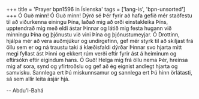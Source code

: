 +++
title = 'Prayer bpn1596 in Íslenska'
tags = ['lang-is', 'bpn-unsorted']
+++
Ó Guð minn! Ó Guð minn! Dýrð sé Þér fyrir að hafa gefið mér staðfestu til að viðurkenna einingu Þína, laðað mig að orði einstakleika Þíns, upptendrað mig með eldi ástar Þinnar og látið mig festa hugann við minningu Þína og þjónustu við vini Þína og þjónustumeyjar.
Ó Drottinn, hjálpa mér að vera auðmjúkur og undir­gefinn, gef mér styrk til að skiljast frá öllu sem er og ná traustu taki á klæðisfaldi dýrðar Þinnar svo hjarta mitt megi fyllast ást Þinni og ekkert rúm verði eftir fyrir ást á heiminum og eftirsókn eftir eigindum hans.
Ó Guð! Helga mig frá öllu nema Þér, hreinsa mig af sora, synd og yfirtroðslu og gef að ég eignist and­legt hjarta og samvisku.
Sannlega ert Þú miskunnsamur og sannlega ert Þú hinn örlátasti, sá sem allir leita ásjár hjá.

-- Abdu'l-Bahá
